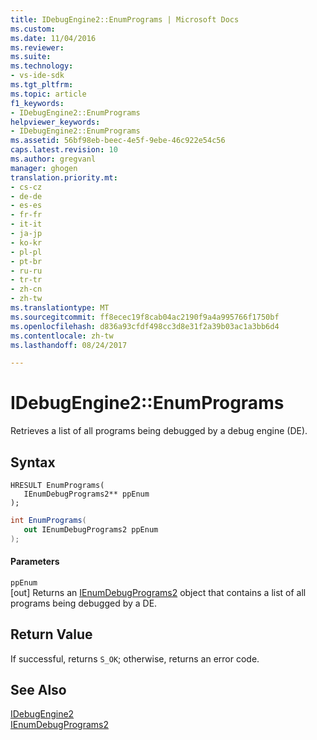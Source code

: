 ```yaml
---
title: IDebugEngine2::EnumPrograms | Microsoft Docs
ms.custom: 
ms.date: 11/04/2016
ms.reviewer: 
ms.suite: 
ms.technology:
- vs-ide-sdk
ms.tgt_pltfrm: 
ms.topic: article
f1_keywords:
- IDebugEngine2::EnumPrograms
helpviewer_keywords:
- IDebugEngine2::EnumPrograms
ms.assetid: 56bf98eb-beec-4e5f-9ebe-46c922e54c56
caps.latest.revision: 10
ms.author: gregvanl
manager: ghogen
translation.priority.mt:
- cs-cz
- de-de
- es-es
- fr-fr
- it-it
- ja-jp
- ko-kr
- pl-pl
- pt-br
- ru-ru
- tr-tr
- zh-cn
- zh-tw
ms.translationtype: MT
ms.sourcegitcommit: ff8ecec19f8cab04ac2190f9a4a995766f1750bf
ms.openlocfilehash: d836a93cfdf498cc3d8e31f2a39b03ac1a3bb6d4
ms.contentlocale: zh-tw
ms.lasthandoff: 08/24/2017

---
```

# <a name="idebugengine2enumprograms"></a>IDebugEngine2::EnumPrograms
Retrieves a list of all programs being debugged by a debug engine (DE).  
  
## <a name="syntax"></a>Syntax  
  
```cpp#  
HRESULT EnumPrograms(   
   IEnumDebugPrograms2** ppEnum  
);  
```  
  
```cs  
int EnumPrograms(   
   out IEnumDebugPrograms2 ppEnum  
);  
```  
  
#### <a name="parameters"></a>Parameters  
 `ppEnum`  
 [out] Returns an [IEnumDebugPrograms2](../../../extensibility/debugger/reference/ienumdebugprograms2.md) object that contains a list of all programs being debugged by a DE.  
  
## <a name="return-value"></a>Return Value  
 If successful, returns `S_OK`; otherwise, returns an error code.  
  
## <a name="see-also"></a>See Also  
 [IDebugEngine2](../../../extensibility/debugger/reference/idebugengine2.md)   
 [IEnumDebugPrograms2](../../../extensibility/debugger/reference/ienumdebugprograms2.md)
